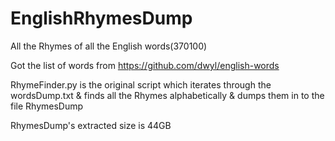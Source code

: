 # EnglishRhymesDump
All the Rhymes of all the English words(370100)


Got the list of words from https://github.com/dwyl/english-words

RhymeFinder.py is the original script which iterates through the wordsDump.txt & finds all the Rhymes alphabetically & dumps them in to the file RhymesDump

RhymesDump's extracted size is 44GB
